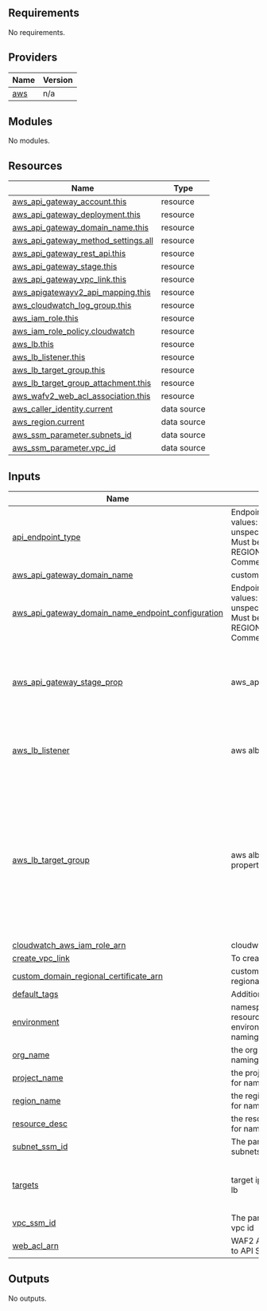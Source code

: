 ## Requirements

No requirements.

## Providers

| Name | Version |
|------|---------|
| <a name="provider_aws"></a> [aws](#provider\_aws) | n/a |

## Modules

No modules.

## Resources

| Name | Type |
|------|------|
| [aws_api_gateway_account.this](https://registry.terraform.io/providers/hashicorp/aws/latest/docs/resources/api_gateway_account) | resource |
| [aws_api_gateway_deployment.this](https://registry.terraform.io/providers/hashicorp/aws/latest/docs/resources/api_gateway_deployment) | resource |
| [aws_api_gateway_domain_name.this](https://registry.terraform.io/providers/hashicorp/aws/latest/docs/resources/api_gateway_domain_name) | resource |
| [aws_api_gateway_method_settings.all](https://registry.terraform.io/providers/hashicorp/aws/latest/docs/resources/api_gateway_method_settings) | resource |
| [aws_api_gateway_rest_api.this](https://registry.terraform.io/providers/hashicorp/aws/latest/docs/resources/api_gateway_rest_api) | resource |
| [aws_api_gateway_stage.this](https://registry.terraform.io/providers/hashicorp/aws/latest/docs/resources/api_gateway_stage) | resource |
| [aws_api_gateway_vpc_link.this](https://registry.terraform.io/providers/hashicorp/aws/latest/docs/resources/api_gateway_vpc_link) | resource |
| [aws_apigatewayv2_api_mapping.this](https://registry.terraform.io/providers/hashicorp/aws/latest/docs/resources/apigatewayv2_api_mapping) | resource |
| [aws_cloudwatch_log_group.this](https://registry.terraform.io/providers/hashicorp/aws/latest/docs/resources/cloudwatch_log_group) | resource |
| [aws_iam_role.this](https://registry.terraform.io/providers/hashicorp/aws/latest/docs/resources/iam_role) | resource |
| [aws_iam_role_policy.cloudwatch](https://registry.terraform.io/providers/hashicorp/aws/latest/docs/resources/iam_role_policy) | resource |
| [aws_lb.this](https://registry.terraform.io/providers/hashicorp/aws/latest/docs/resources/lb) | resource |
| [aws_lb_listener.this](https://registry.terraform.io/providers/hashicorp/aws/latest/docs/resources/lb_listener) | resource |
| [aws_lb_target_group.this](https://registry.terraform.io/providers/hashicorp/aws/latest/docs/resources/lb_target_group) | resource |
| [aws_lb_target_group_attachment.this](https://registry.terraform.io/providers/hashicorp/aws/latest/docs/resources/lb_target_group_attachment) | resource |
| [aws_wafv2_web_acl_association.this](https://registry.terraform.io/providers/hashicorp/aws/latest/docs/resources/wafv2_web_acl_association) | resource |
| [aws_caller_identity.current](https://registry.terraform.io/providers/hashicorp/aws/latest/docs/data-sources/caller_identity) | data source |
| [aws_region.current](https://registry.terraform.io/providers/hashicorp/aws/latest/docs/data-sources/region) | data source |
| [aws_ssm_parameter.subnets_id](https://registry.terraform.io/providers/hashicorp/aws/latest/docs/data-sources/ssm_parameter) | data source |
| [aws_ssm_parameter.vpc_id](https://registry.terraform.io/providers/hashicorp/aws/latest/docs/data-sources/ssm_parameter) | data source |

## Inputs

| Name | Description | Type | Default | Required |
|------|-------------|------|---------|:--------:|
| <a name="input_api_endpoint_type"></a> [api\_endpoint\_type](#input\_api\_endpoint\_type) | Endpoint types - support values: EDGE or REGIONAL. If unspecified, defaults to EDGE. Must be declared as REGIONAL in non-Commercial partitions. | `string` | `null` | no |
| <a name="input_aws_api_gateway_domain_name"></a> [aws\_api\_gateway\_domain\_name](#input\_aws\_api\_gateway\_domain\_name) | custom domain for API | `string` | `null` | no |
| <a name="input_aws_api_gateway_domain_name_endpoint_configuration"></a> [aws\_api\_gateway\_domain\_name\_endpoint\_configuration](#input\_aws\_api\_gateway\_domain\_name\_endpoint\_configuration) | Endpoint types - support values: EDGE or REGIONAL. If unspecified, defaults to EDGE. Must be declared as REGIONAL in non-Commercial partitions. | `list(string)` | `[]` | no |
| <a name="input_aws_api_gateway_stage_prop"></a> [aws\_api\_gateway\_stage\_prop](#input\_aws\_api\_gateway\_stage\_prop) | aws\_api\_gateway\_stage\_prop | <pre>object({<br>    stage_name            = string<br>    xray_tracing_enabled  = bool<br>    cache_cluster_enabled = bool<br>    cache_cluster_size    = string<br>  })</pre> | n/a | yes |
| <a name="input_aws_lb_listener"></a> [aws\_lb\_listener](#input\_aws\_lb\_listener) | aws alb listener properties | <pre>object({<br>    port                = number<br>    protocol            = string<br>    default_action_type = string<br>  })</pre> | n/a | yes |
| <a name="input_aws_lb_target_group"></a> [aws\_lb\_target\_group](#input\_aws\_lb\_target\_group) | aws alb target group properties | <pre>object({<br>    target_type           = string<br>    port                  = number<br>    protocol              = string<br>    health_check_enabled  = bool<br>    healthy_threshold     = number<br>    unhealthy_threshold   = number<br>    health_check_timeout  = number<br>    health_check_port     = number<br>    health_check_path     = string<br>    health_check_protocol = string<br>    health_check_interval = number<br>    health_check_matcher  = string<br>  })</pre> | n/a | yes |
| <a name="input_cloudwatch_aws_iam_role_arn"></a> [cloudwatch\_aws\_iam\_role\_arn](#input\_cloudwatch\_aws\_iam\_role\_arn) | cloudwatch\_aws\_iam\_role\_arn | `string` | `""` | no |
| <a name="input_create_vpc_link"></a> [create\_vpc\_link](#input\_create\_vpc\_link) | To create vpc link or not | `bool` | `null` | no |
| <a name="input_custom_domain_regional_certificate_arn"></a> [custom\_domain\_regional\_certificate\_arn](#input\_custom\_domain\_regional\_certificate\_arn) | custom domain regional\_certificate\_arn | `string` | `null` | no |
| <a name="input_default_tags"></a> [default\_tags](#input\_default\_tags) | Additional resource tags | `map(string)` | `{}` | no |
| <a name="input_environment"></a> [environment](#input\_environment) | namespace to segregate the resources from other environment and used in the naming convention | `string` | `null` | no |
| <a name="input_org_name"></a> [org\_name](#input\_org\_name) | the org name to be used for naming convention | `string` | `null` | no |
| <a name="input_project_name"></a> [project\_name](#input\_project\_name) | the project name to be used for naming convention | `string` | `null` | no |
| <a name="input_region_name"></a> [region\_name](#input\_region\_name) | the region name to be used for naming convention | `string` | `null` | no |
| <a name="input_resource_desc"></a> [resource\_desc](#input\_resource\_desc) | the resource desc to be used for naming convention | `string` | `null` | no |
| <a name="input_subnet_ssm_id"></a> [subnet\_ssm\_id](#input\_subnet\_ssm\_id) | The parameter store path for subnets ids | `string` | `null` | no |
| <a name="input_targets"></a> [targets](#input\_targets) | target ip for ingress controller lb | <pre>list(object({<br>    ip   = string<br>    port = number<br>  }))</pre> | `[]` | no |
| <a name="input_vpc_ssm_id"></a> [vpc\_ssm\_id](#input\_vpc\_ssm\_id) | The parameter store path for vpc id | `string` | `null` | no |
| <a name="input_web_acl_arn"></a> [web\_acl\_arn](#input\_web\_acl\_arn) | WAF2 ACL ARN to be added to API Stage | `string` | `null` | no |

## Outputs

No outputs.
